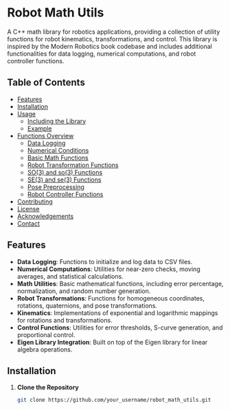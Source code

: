 # Robot Math Utils

A C++ math library for robotics applications, providing a collection of utility functions for robot kinematics, transformations, and control. This library is inspired by the Modern Robotics book codebase and includes additional functionalities for data logging, numerical computations, and robot controller functions.

## Table of Contents

- [Features](#features)
- [Installation](#installation)
- [Usage](#usage)
  - [Including the Library](#including-the-library)
  - [Example](#example)
- [Functions Overview](#functions-overview)
  - [Data Logging](#data-logging)
  - [Numerical Conditions](#numerical-conditions)
  - [Basic Math Functions](#basic-math-functions)
  - [Robot Transformation Functions](#robot-transformation-functions)
  - [SO(3) and so(3) Functions](#so3-and-so3-functions)
  - [SE(3) and se(3) Functions](#se3-and-se3-functions)
  - [Pose Preprocessing](#pose-preprocessing)
  - [Robot Controller Functions](#robot-controller-functions)
- [Contributing](#contributing)
- [License](#license)
- [Acknowledgements](#acknowledgements)
- [Contact](#contact)

## Features

- **Data Logging**: Functions to initialize and log data to CSV files.
- **Numerical Computations**: Utilities for near-zero checks, moving averages, and statistical calculations.
- **Math Utilities**: Basic mathematical functions, including error percentage, normalization, and random number generation.
- **Robot Transformations**: Functions for homogeneous coordinates, rotations, quaternions, and pose transformations.
- **Kinematics**: Implementations of exponential and logarithmic mappings for rotations and transformations.
- **Control Functions**: Utilities for error thresholds, S-curve generation, and proportional control.
- **Eigen Library Integration**: Built on top of the Eigen library for linear algebra operations.

## Installation

1. **Clone the Repository**

   ```bash
   git clone https://github.com/your_username/robot_math_utils.git
